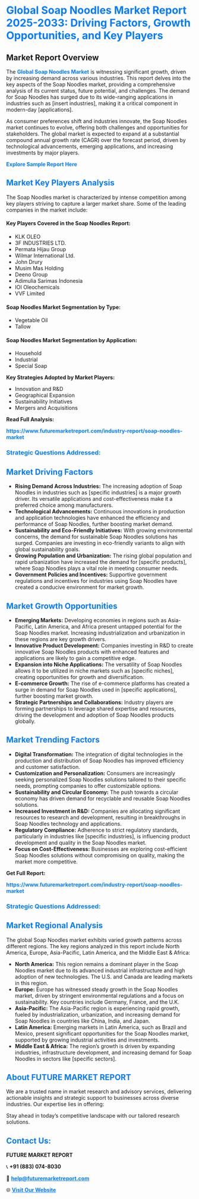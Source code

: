 <h1 style="color: #007BFF;">Global Soap Noodles Market Report 2025-2033: Driving Factors, Growth Opportunities, and Key Players</h1>

<section id="overview">
<h2>Market Report Overview</h2>
<p>The <a href="https://www.futuremarketreport.com/industry-report/soap-noodles-market" style="color: #007BFF; text-decoration: none;"><strong>Global Soap Noodles Market</strong></a> is witnessing significant growth, driven by increasing demand across various industries. This report delves into the key aspects of the Soap Noodles market, providing a comprehensive analysis of its current status, future potential, and challenges. The demand for Soap Noodles has surged due to its wide-ranging applications in industries such as [insert industries], making it a critical component in modern-day [applications].</p>
<p>As consumer preferences shift and industries innovate, the Soap Noodles market continues to evolve, offering both challenges and opportunities for stakeholders. The global market is expected to expand at a substantial compound annual growth rate (CAGR) over the forecast period, driven by technological advancements, emerging applications, and increasing investments by major players.</p>
</section>

<section id="overview">
<p><a href="https://www.futuremarketreport.com/request-sample/reportId=87163" style="color: #007BFF; text-decoration: none;"><strong>Explore Sample Report Here</strong></a></p>
</section>

<section id="key-players">
<h2 style="color: #007BFF;">Market Key Players Analysis</h2>
<p>The Soap Noodles market is characterized by intense competition among key players striving to capture a larger market share. Some of the leading companies in the market include:</p>
<h4>Key Players Covered in the Soap Noodles Report:</h4>
<ul><li>KLK OLEO</li><li>3F INDUSTRIES LTD.</li><li>Permata Hijau Group</li><li>Wilmar International Ltd.</li><li>John Drury</li><li>Musim Mas Holding</li><li>Deeno Group</li><li>Adimulia Sarimas Indonesia</li><li>IOI Oleochemicals</li><li>VVF Limited</li></ul>
<h4>Soap Noodles Market Segmentation by Type:</h4>
<ul><li>Vegetable Oil</li><li>Tallow</li></ul>

<h4>Soap Noodles Market Segmentation by Application:</h4>
<ul><li>Household</li><li>Industrial</li><li>Special Soap</li></ul>
<p><strong>Key Strategies Adopted by Market Players:</strong></p>
<ul>
<li>Innovation and R&D</li>
<li>Geographical Expansion</li>
<li>Sustainability Initiatives</li>
<li>Mergers and Acquisitions</li>
</ul>
</section>

<section>
<p><strong>Read Full Analysis: </strong></p><a href="https://www.futuremarketreport.com/industry-report/soap-noodles-market" style="color: #007BFF; text-decoration: none;"><strong>https://www.futuremarketreport.com/industry-report/soap-noodles-market</strong></a>
<h3 style="color: #007BFF;">Strategic Questions Addressed:</h3>
</section>

<section id="driving-factors">
<h2 style="color: #007BFF;">Market Driving Factors</h2>
<ul>
<li><strong>Rising Demand Across Industries:</strong> The increasing adoption of Soap Noodles in industries such as [specific industries] is a major growth driver. Its versatile applications and cost-effectiveness make it a preferred choice among manufacturers.</li>
<li><strong>Technological Advancements:</strong> Continuous innovations in production and application technologies have enhanced the efficiency and performance of Soap Noodles, further boosting market demand.</li>
<li><strong>Sustainability and Eco-Friendly Initiatives:</strong> With growing environmental concerns, the demand for sustainable Soap Noodles solutions has surged. Companies are investing in eco-friendly variants to align with global sustainability goals.</li>
<li><strong>Growing Population and Urbanization:</strong> The rising global population and rapid urbanization have increased the demand for [specific products], where Soap Noodles plays a vital role in meeting consumer needs.</li>
<li><strong>Government Policies and Incentives:</strong> Supportive government regulations and incentives for industries using Soap Noodles have created a conducive environment for market growth.</li>
</ul>
</section>

<section id="growth-opportunities">
<h2 style="color: #007BFF;">Market Growth Opportunities</h2>
<ul>
<li><strong>Emerging Markets:</strong> Developing economies in regions such as Asia-Pacific, Latin America, and Africa present untapped potential for the Soap Noodles market. Increasing industrialization and urbanization in these regions are key growth drivers.</li>
<li><strong>Innovative Product Development:</strong> Companies investing in R&D to create innovative Soap Noodles products with enhanced features and applications are likely to gain a competitive edge.</li>
<li><strong>Expansion into Niche Applications:</strong> The versatility of Soap Noodles allows it to be utilized in niche markets such as [specific niches], creating opportunities for growth and diversification.</li>
<li><strong>E-commerce Growth:</strong> The rise of e-commerce platforms has created a surge in demand for Soap Noodles used in [specific applications], further boosting market growth.</li>
<li><strong>Strategic Partnerships and Collaborations:</strong> Industry players are forming partnerships to leverage shared expertise and resources, driving the development and adoption of Soap Noodles products globally.</li>
</ul>
</section>

<section id="trending-factors">
<h2 style="color: #007BFF;">Market Trending Factors</h2>
<ul>
<li><strong>Digital Transformation:</strong> The integration of digital technologies in the production and distribution of Soap Noodles has improved efficiency and customer satisfaction.</li>
<li><strong>Customization and Personalization:</strong> Consumers are increasingly seeking personalized Soap Noodles solutions tailored to their specific needs, prompting companies to offer customizable options.</li>
<li><strong>Sustainability and Circular Economy:</strong> The push towards a circular economy has driven demand for recyclable and reusable Soap Noodles solutions.</li>
<li><strong>Increased Investment in R&D:</strong> Companies are allocating significant resources to research and development, resulting in breakthroughs in Soap Noodles technology and applications.</li>
<li><strong>Regulatory Compliance:</strong> Adherence to strict regulatory standards, particularly in industries like [specific industries], is influencing product development and quality in the Soap Noodles market.</li>
<li><strong>Focus on Cost-Effectiveness:</strong> Businesses are exploring cost-efficient Soap Noodles solutions without compromising on quality, making the market more competitive.</li>
</ul>
</section>

<section>
<p><strong>Get Full Report: </strong></p><a href="https://www.futuremarketreport.com/industry-report/soap-noodles-market" style="color: #007BFF; text-decoration: none;"><strong>https://www.futuremarketreport.com/industry-report/soap-noodles-market</strong></a>
<h3 style="color: #007BFF;">Strategic Questions Addressed:</h3>
</section>


<section id="regional-analysis">
<h2 style="color: #007BFF;">Market Regional Analysis</h2>
<p>The global Soap Noodles market exhibits varied growth patterns across different regions. The key regions analyzed in this report include North America, Europe, Asia-Pacific, Latin America, and the Middle East & Africa:</p>
<ul>
<li><strong>North America:</strong> This region remains a dominant player in the Soap Noodles market due to its advanced industrial infrastructure and high adoption of new technologies. The U.S. and Canada are leading markets in this region.</li>
<li><strong>Europe:</strong> Europe has witnessed steady growth in the Soap Noodles market, driven by stringent environmental regulations and a focus on sustainability. Key countries include Germany, France, and the U.K.</li>
<li><strong>Asia-Pacific:</strong> The Asia-Pacific region is experiencing rapid growth, fueled by industrialization, urbanization, and increasing demand for Soap Noodles in countries like China, India, and Japan.</li>
<li><strong>Latin America:</strong> Emerging markets in Latin America, such as Brazil and Mexico, present significant opportunities for the Soap Noodles market, supported by growing industrial activities and investments.</li>
<li><strong>Middle East & Africa:</strong> The region’s growth is driven by expanding industries, infrastructure development, and increasing demand for Soap Noodles in sectors like [specific sectors].</li>
</ul>
</section>

<footer>
<h2 style="color: #007BFF;">About FUTURE MARKET REPORT</h2>
<p>We are a trusted name in market research and advisory services, delivering actionable insights and strategic support to businesses across diverse industries. Our expertise lies in offering:</p>

<p>Stay ahead in today’s competitive landscape with our tailored research solutions.</p>

<h2 style="color: #007BFF;">Contact Us:</h2>
<p><strong>FUTURE MARKET REPORT</strong></p>
<p>📞 <strong>+91 (883) 074-8030</strong></p>
<p>📧 <strong><a href="mailto:help@futuremarketreport.com" style="color: #007BFF;">help@futuremarketreport.com</a></strong></p>
<p>🌐 <strong><a href="https://www.futuremarketreport.com/" style="color: #007BFF;">Visit Our Website</a></strong></p>
</footer>